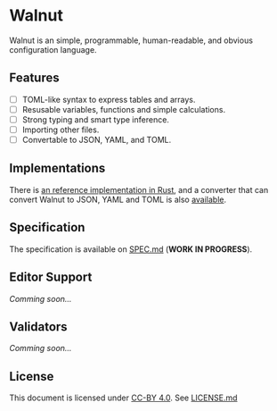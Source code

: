 # Walnut
Walnut is an simple, programmable, human-readable, and obvious configuration
language.

## Features
- [ ] TOML-like syntax to express tables and arrays.
- [ ] Resusable variables, functions and simple calculations.
- [ ] Strong typing and smart type inference.
- [ ] Importing other files.
- [ ] Convertable to JSON, YAML, and TOML.

## Implementations
There is [an reference implementation in Rust](https://github.com/walnut-lang/walnut-core), and a converter that can convert Walnut to JSON, YAML and TOML is also [available](https://github.com/walnut-lang/walnutc).

## Specification
The specification is available on [SPEC.md](./SPEC.md) (**WORK IN PROGRESS**).

## Editor Support
*Comming soon...*

## Validators
*Comming soon...*

## License
This document is licensed under [CC-BY 4.0](https://creativecommons.org/licenses/by/4.0). See [LICENSE.md](./LICENSE.md)
